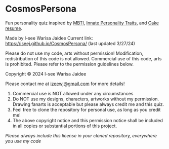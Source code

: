 # CosmosPersona
Fun personality quiz inspired by [MBTI](https://www.16personalities.com/free-personality-test), [Innate Personality Traits](https://typeofyou.alltheway.tw/en/), and [Cake resume](https://www.cakeresume.com/campaigns/what-cake-r-u/en?locale=en).


Made by I-see Warisa Jaidee
Current link: https://iseej.github.io/CosmosPersona/ (last updated 3/27/24)

Please do not use my code, arts without permission! 
Modification, redistribution of this code is not allowed.
Commercial use of this code, arts is prohibited. Please refer to the permission guidelines below.

Copyright &copy; 2024 I-see Warisa Jaidee

Please contact me at izeewj@gmail.com for more details!

1. Commercial use is NOT allowed under any circumstances
2. Do NOT use my designs, characters, artworks without my permission. Drawing fanarts is acceptable but please always credit me and this quiz. 
3. Feel free to clone the repository for personal use, as long as you credit me!
4. The above copyright notice and this permission notice shall be included in all copies or substantial portions of this project.

*Please always include this license in your cloned repository, everywhere you use my code*
